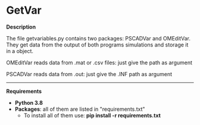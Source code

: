 # GetVar

**Description**

The file getvariables.py contains two packages: PSCADVar and OMEditVar. They get data from the output of both programs simulations and storage it in a object.

OMEditVar reads data from .mat or .csv files: just give the path as argument

PSCADVar reads data from .out: just give the .INF path as argument

__________________

**Requirements**

- **Python 3.8**
- **Packages**: all of them are listed in "requirements.txt"
  - To install all of them use: **pip install -r requirements.txt**
